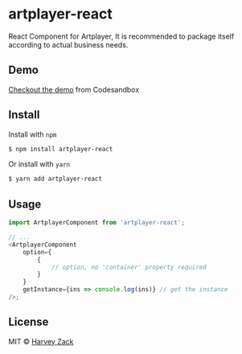 # artplayer-react

React Component for Artplayer, It is recommended to package itself according to actual business needs.

## Demo

[Checkout the demo](https://codesandbox.io/s/n74859y9rl) from Codesandbox

## Install

Install with `npm`

```bash
$ npm install artplayer-react
```

Or install with `yarn`

```bash
$ yarn add artplayer-react
```

## Usage

```js
import ArtplayerComponent from 'artplayer-react';

// ...
<ArtplayerComponent
    option={
        {
            // option, no 'container' property required
        }
    }
    getInstance={ins => console.log(ins)} // get the instance
/>;
```

## License

MIT © [Harvey Zack](https://sleepy.im/)
